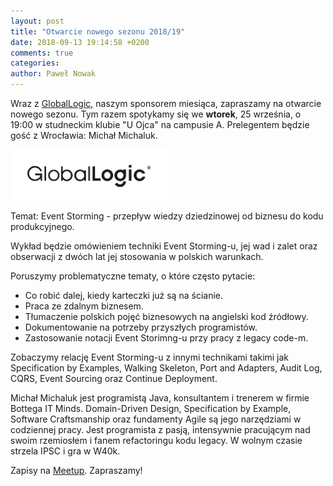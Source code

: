 ```yaml
---
layout: post
title: "Otwarcie nowego sezonu 2018/19"
date: 2018-09-13 19:14:58 +0200
comments: true
categories: 
author: Paweł Nowak
---
```


Wraz z <a href="https://www.globallogic.com/pl/" target="_blank">GlobalLogic</a>, naszym sponsorem miesiąca, 
zapraszamy na otwarcie nowego sezonu. Tym razem spotykamy się we <b>wtorek</b>, 25 września, o 19:00 w studneckim klubie "U Ojca" na campusie A. Prelegentem będzie gość z Wrocławia: Michał Michaluk.

<img class="center" src="/images/global_logic.jpg" style="width: 50%;">

Temat:
Event Storming - przepływ wiedzy dziedzinowej od biznesu do kodu produkcyjnego.

Wykład będzie omówieniem techniki Event Storming-u, jej wad i zalet oraz obserwacji z dwóch lat jej stosowania w polskich warunkach.

Poruszymy problematyczne tematy, o które często pytacie:
- Co robić dalej, kiedy karteczki już są na ścianie.
- Praca ze zdalnym biznesem.
- Tłumaczenie polskich pojęć biznesowych na angielski kod źródłowy.
- Dokumentowanie na potrzeby przyszłych programistów.
- Zastosowanie notacji Event Storimng-u przy pracy z legacy code-m.

Zobaczymy relację Event Storming-u z innymi technikami takimi jak Specification by Examples, Walking Skeleton, Port and Adapters, Audit Log, CQRS, Event Sourcing oraz Continue Deployment.

Michał Michaluk jest programistą Java, konsultantem i trenerem w firmie Bottega IT Minds. Domain-Driven Design, Specification by Example, Software Craftsmanship oraz fundamenty Agile są jego narzędziami w codziennej pracy. Jest programista z pasją, intensywnie pracującym nad swoim rzemiosłem i fanem refactoringu kodu legacy. W wolnym czasie strzela IPSC i gra w W40k.


Zapisy na <a href="https://www.meetup.com/Zielona-Gora-JUG/events/254657029/" target="_blank">Meetup</a>. Zapraszamy!
